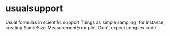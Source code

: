 # usualsupport
Usual formulas in scientific support
Things as simple sampling, for instance, creating SamleSize-MeasurementError plot.
Don't expect complex code
